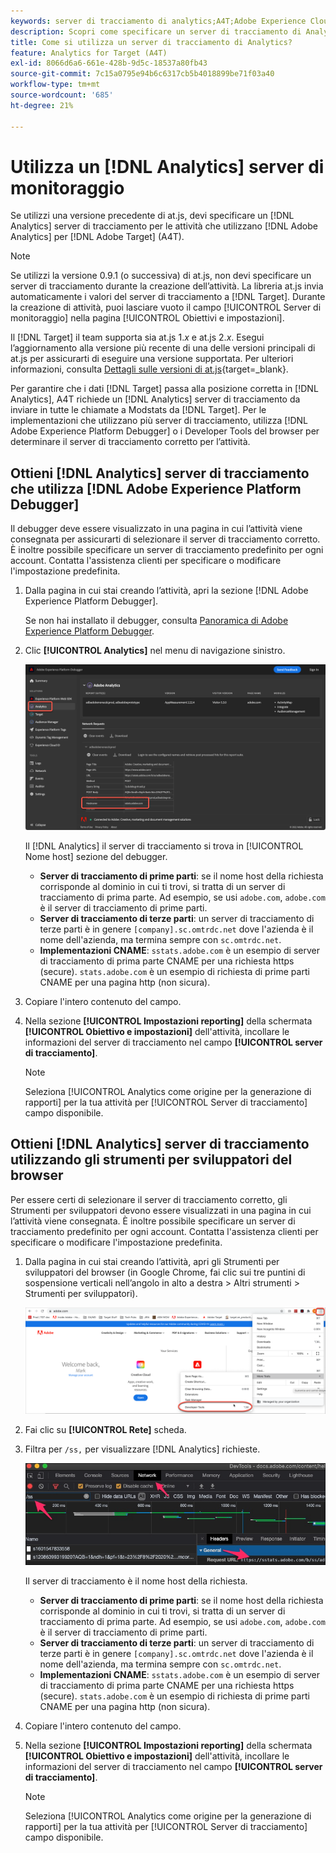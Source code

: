 ```yaml
---
keywords: server di tracciamento di analytics;A4T;Adobe Experience Cloud debugger;Adobe Experience Platform debugger;origine per la generazione di rapporti;strumenti per sviluppatori
description: Scopri come specificare un server di tracciamento di Analytics per le attività che utilizzano Analytics per [!DNL Target] (A4T) se utilizzi una versione precedente di at.js.
title: Come si utilizza un server di tracciamento di Analytics?
feature: Analytics for Target (A4T)
exl-id: 8066d6a6-661e-428b-9d5c-18537a80fb43
source-git-commit: 7c15a0795e94b6c6317cb5b4018899be71f03a40
workflow-type: tm+mt
source-wordcount: '685'
ht-degree: 21%

---
```


# Utilizza un [!DNL Analytics] server di monitoraggio

Se utilizzi una versione precedente di at.js, devi specificare un [!DNL Analytics] server di tracciamento per le attività che utilizzano [!DNL Adobe Analytics] per [!DNL Adobe Target] (A4T).

>[!NOTE]
>
>Se utilizzi la versione 0.9.1 (o successiva) di at.js, non devi specificare un server di tracciamento durante la creazione dell’attività. La libreria at.js invia automaticamente i valori del server di tracciamento a [!DNL Target]. Durante la creazione di attività, puoi lasciare vuoto il campo [!UICONTROL Server di monitoraggio] nella pagina [!UICONTROL Obiettivi e impostazioni].
>
>Il [!DNL Target] il team supporta sia at.js 1.*x* e at.js 2.*x*. Esegui l’aggiornamento alla versione più recente di una delle versioni principali di at.js per assicurarti di eseguire una versione supportata. Per ulteriori informazioni, consulta [Dettagli sulle versioni di at.js](https://experienceleague.corp.adobe.com/docs/target-dev/developer/client-side/at-js-implementation/target-atjs-versions.html){target=_blank}.

Per garantire che i dati [!DNL Target] passa alla posizione corretta in [!DNL Analytics], A4T richiede un [!DNL Analytics] server di tracciamento da inviare in tutte le chiamate a Modstats da [!DNL Target]. Per le implementazioni che utilizzano più server di tracciamento, utilizza [!DNL Adobe Experience Platform Debugger] o i Developer Tools del browser per determinare il server di tracciamento corretto per l’attività.

## Ottieni [!DNL Analytics] server di tracciamento che utilizza [!DNL Adobe Experience Platform Debugger]

Il debugger deve essere visualizzato in una pagina in cui l’attività viene consegnata per assicurarti di selezionare il server di tracciamento corretto. È inoltre possibile specificare un server di tracciamento predefinito per ogni account. Contatta l&#39;assistenza clienti per specificare o modificare l&#39;impostazione predefinita.

1. Dalla pagina in cui stai creando l’attività, apri la sezione [!DNL Adobe Experience Platform Debugger].

   Se non hai installato il debugger, consulta [Panoramica di Adobe Experience Platform Debugger](https://experienceleague.adobe.com/docs/platform-learn/data-collection/debugger/overview.html).

1. Clic **[!UICONTROL Analytics]** nel menu di navigazione sinistro.

   ![Immagine Screen_DebuggerTrackServ](assets/Screen_DebuggerTrackServ.png)

   Il [!DNL Analytics] il server di tracciamento si trova in [!UICONTROL Nome host] sezione del debugger.

   * **Server di tracciamento di prime parti**: se il nome host della richiesta corrisponde al dominio in cui ti trovi, si tratta di un server di tracciamento di prima parte. Ad esempio, se usi `adobe.com`, `adobe.com` è il server di tracciamento di prime parti.
   * **Server di tracciamento di terze parti**: un server di tracciamento di terze parti è in genere `[company].sc.omtrdc.net` dove l&#39;azienda è il nome dell&#39;azienda, ma termina sempre con `sc.omtrdc.net`.
   * **Implementazioni CNAME**: `sstats.adobe.com` è un esempio di server di tracciamento di prima parte CNAME per una richiesta https (secure). `stats.adobe.com` è un esempio di richiesta di prime parti CNAME per una pagina http (non sicura).

1. Copiare l&#39;intero contenuto del campo.

1. Nella sezione **[!UICONTROL Impostazioni reporting]** della schermata **[!UICONTROL Obiettivo e impostazioni]** dell&#39;attività, incollare le informazioni del server di tracciamento nel campo **[!UICONTROL server di tracciamento]**.

   >[!NOTE]
   >
   >Seleziona [!UICONTROL Analytics come origine per la generazione di rapporti] per la tua attività per [!UICONTROL Server di tracciamento] campo disponibile.

## Ottieni [!DNL Analytics] server di tracciamento utilizzando gli strumenti per sviluppatori del browser

Per essere certi di selezionare il server di tracciamento corretto, gli Strumenti per sviluppatori devono essere visualizzati in una pagina in cui l’attività viene consegnata. È inoltre possibile specificare un server di tracciamento predefinito per ogni account. Contatta l&#39;assistenza clienti per specificare o modificare l&#39;impostazione predefinita.

1. Dalla pagina in cui stai creando l’attività, apri gli Strumenti per sviluppatori del browser (in Google Chrome, fai clic sui tre puntini di sospensione verticali nell’angolo in alto a destra > Altri strumenti > Strumenti per sviluppatori).

   ![Strumenti per sviluppatori di Chrome](/help/main/c-integrating-target-with-mac/a4t/assets/chrome-dev-tools.png)

1. Fai clic su **[!UICONTROL Rete]** scheda.

1. Filtra per `/ss,` per visualizzare [!DNL Analytics] richieste.

   ![Strumenti per sviluppatori di Chrome con /ss search](/help/main/c-integrating-target-with-mac/a4t/assets/chrome-search.png)

   Il server di tracciamento è il nome host della richiesta.

   * **Server di tracciamento di prime parti**: se il nome host della richiesta corrisponde al dominio in cui ti trovi, si tratta di un server di tracciamento di prima parte. Ad esempio, se usi `adobe.com`, `adobe.com` è il server di tracciamento di prime parti.
   * **Server di tracciamento di terze parti**: un server di tracciamento di terze parti è in genere `[company].sc.omtrdc.net` dove l&#39;azienda è il nome dell&#39;azienda, ma termina sempre con `sc.omtrdc.net`.
   * **Implementazioni CNAME**: `sstats.adobe.com` è un esempio di server di tracciamento di prima parte CNAME per una richiesta https (secure). `stats.adobe.com` è un esempio di richiesta di prime parti CNAME per una pagina http (non sicura).

1. Copiare l&#39;intero contenuto del campo.

1. Nella sezione **[!UICONTROL Impostazioni reporting]** della schermata **[!UICONTROL Obiettivo e impostazioni]** dell&#39;attività, incollare le informazioni del server di tracciamento nel campo **[!UICONTROL server di tracciamento]**.

   >[!NOTE]
   >
   >Seleziona [!UICONTROL Analytics come origine per la generazione di rapporti] per la tua attività per [!UICONTROL Server di tracciamento] campo disponibile.

